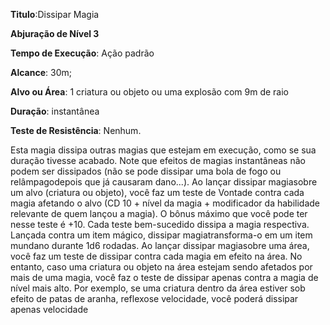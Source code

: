 **Titulo**:Dissipar Magia

**Abjuração de Nível 3**

**Tempo de Execução**: Ação padrão

**Alcance**: 30m;

**Alvo ou Área**: 1 criatura ou objeto ou uma explosão com 9m de raio

**Duração**:  instantânea

**Teste de Resistência**: Nenhum.

Esta magia dissipa outras magias que estejam em execução, como se sua duração tivesse acabado. Note que efeitos de magias instantâneas não podem ser dissipados (não se pode dissipar uma bola de fogo ou relâmpagodepois que já causaram dano...).
Ao lançar dissipar magiasobre um alvo (criatura ou objeto), você faz um teste de Vontade contra cada magia afetando o alvo (CD 10 + nível da magia + modificador da habilidade relevante de quem lançou a magia). 
O bônus máximo que você pode ter nesse teste é +10. Cada teste bem-sucedido dissipa a magia respectiva. Lançada contra um item mágico, dissipar magiatransforma-o em um item mundano durante 1d6 rodadas.
Ao lançar dissipar magiasobre uma área, você faz um teste de dissipar contra cada magia em efeito na área. No entanto, caso uma criatura ou objeto na área estejam sendo afetados por mais de uma magia, você faz o teste de dissipar apenas contra a magia de nível mais alto. Por exemplo, se uma criatura dentro da área estiver sob efeito de patas de aranha, reflexose velocidade, você poderá dissipar apenas velocidade
